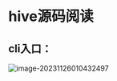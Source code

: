 # hive源码阅读

## cli入口：

![image-20231126010432497](https://raw.githubusercontent.com/privking/king-note-images/master/img/note/1700932270-0ae20c.png)